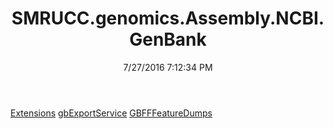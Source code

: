 ﻿---
title: SMRUCC.genomics.Assembly.NCBI.GenBank
date: 7/27/2016 7:12:34 PM
---

[Extensions](T-SMRUCC.genomics.Assembly.NCBI.GenBank.Extensions.html)
[gbExportService](T-SMRUCC.genomics.Assembly.NCBI.GenBank.gbExportService.html)
[GBFFFeatureDumps](T-SMRUCC.genomics.Assembly.NCBI.GenBank.GBFFFeatureDumps.html)
